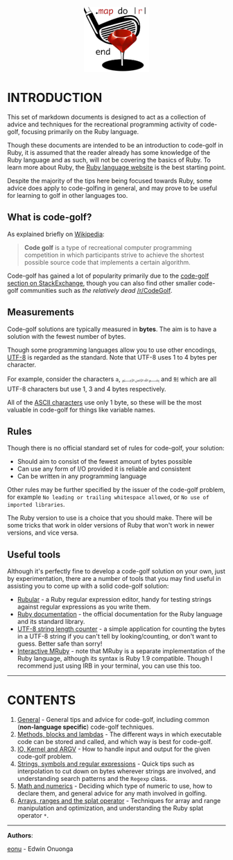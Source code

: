 <p align="center"><img width="150px" src="assets/golf.png"></p>



# INTRODUCTION

This set of markdown documents is designed to act as a collection of advice and techniques for the recreational programming activity of code-golf, focusing primarily on the Ruby language.

Though these documents are intended to be an introduction to code-golf in Ruby, it is assumed that the reader already has some knowledge of the Ruby language and as such, will not be covering the basics of Ruby. To learn more about Ruby, the [Ruby language website](https://www.ruby-lang.org/en/) is the best starting point.

Despite the majority of the tips here being focused towards Ruby, some advice does apply to code-golfing in general, and may prove to be useful for learning to golf in other languages too.

## What is code-golf?

As explained briefly on [Wikipedia](https://en.wikipedia.org/wiki/Code_golf):

>**Code golf** is a type of recreational computer programming competition in which participants strive to achieve the shortest possible source code that implements a certain algorithm.

Code-golf has gained a lot of popularity primarily due to the [code-golf section on StackExchange](https://codegolf.stackexchange.com/), though you can also find other smaller code-golf communities such as *the relatively dead* [/r/CodeGolf](https://www.reddit.com/r/codegolf/).

## Measurements

Code-golf solutions are typically measured in **bytes**. The aim is to have a solution with the fewest number of bytes.

Though some programming languages allow you to use other encodings, [UTF-8](http://www.fileformat.info/info/unicode/utf8.htm) is regarded as the standard. Note that UTF-8 uses 1 to 4 bytes per character. 

For example, consider the characters `a`, `﷽` and `𠜎` which are all UTF-8 characters but use 1, 3 and 4 bytes respectively.

All of the [ASCII characters](http://www.asciitable.com/) use only 1 byte, so these will be the most valuable in code-golf for things like variable names.

## Rules

Though there is no official standard set of rules for code-golf, your solution:

- Should aim to consist of the fewest amount of bytes possible
- Can use any form of I/O provided it is reliable and consistent
- Can be written in any programming language

Other rules may be further specified by the issuer of the code-golf problem, for example `No leading or trailing whitespace allowed`, or `No use of imported libraries`.

The Ruby version to use is a choice that you should make. There will be some tricks that work in older versions of Ruby that won't work in newer versions, and vice versa.

## Useful tools

Although it's perfectly fine to develop a code-golf solution on your own, just by experimentation, there are a number of tools that you may find useful in assisting you to come up with a solid code-golf solution:

- [Rubular](http://rubular.com/) - a Ruby regular expression editor, handy for testing strings against regular expressions as you write them.
- [Ruby documentation](http://ruby-doc.org/) - the official documentation for the Ruby language and its standard library.
- [UTF-8 string length counter](https://mothereff.in/byte-counter) - a simple application for counting the bytes in a UTF-8 string if you can't tell by looking/counting, or don't want to guess. Better safe than sorry!
- [Interactive MRuby]() - note that MRuby is a separate implementation of the Ruby language, although its syntax is Ruby 1.9 compatible. Though I recommend just using IRB in your terminal, you can use this too.

---

# CONTENTS

1. [General](/articles/1.md) - General tips and advice for code-golf, including common (**non-language specific**) code-golf techniques.
2. [Methods, blocks and lambdas](/articles/2.md) - The different ways in which executable code can be stored and called, and which way is best for code-golf.
3. [IO, Kernel and ARGV](/articles/3.md) - How to handle input and output for the given code-golf problem.
4. [Strings, symbols and regular expressions](/articles/4.md) - Quick tips such as interpolation to cut down on bytes wherever strings are involved, and understanding search patterns and the `Regexp` class.
5. [Math and numerics](/articles/5.md) - Deciding which type of numeric to use, how to declare them, and general advice for any math involved in golfing.
6. [Arrays, ranges and the splat operator](/articles/6.md) - Techniques for array and range manipulation and optimization, and understanding the Ruby splat operator `*`.

---

**Authors**: 

[eonu](https://github.com/eonu) - Edwin Onuonga